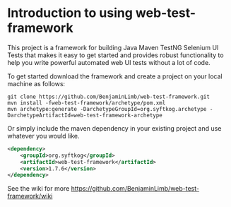 Introduction to using web-test-framework
=================

This project is a framework for building Java Maven TestNG Selenium UI Tests that makes it easy to get started and provides robust functionality to help you write powerful automated web UI tests without a lot of code.

To get started download the framework and create a project on your local machine as follows:

```
git clone https://github.com/BenjaminLimb/web-test-framework.git
mvn install -fweb-test-framework/archetype/pom.xml 
mvn archetype:generate -DarchetypeGroupId=org.syftkog.archetype -DarchetypeArtifactId=web-test-framework-archetype
```

Or simply include the maven dependency in your existing project and use whatever you would like.
```xml
<dependency>
	<groupId>org.syftkog</groupId>
	<artifactId>web-test-framework</artifactId>
	<version>1.7.6</version>
</dependency>

```

See the wiki for more https://github.com/BenjaminLimb/web-test-framework/wiki

